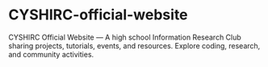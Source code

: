 # CYSHIRC-official-website
CYSHIRC Official Website — A high school Information Research Club sharing projects, tutorials, events, and resources. Explore coding, research, and community activities.
